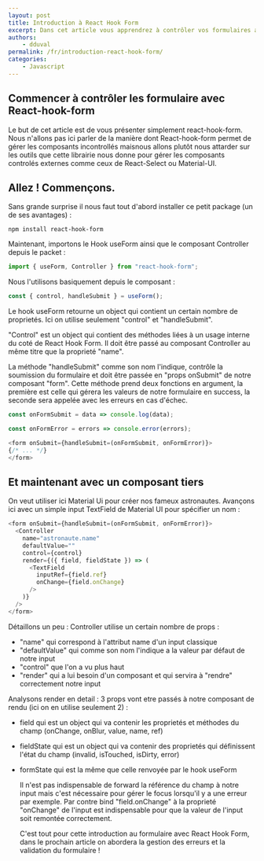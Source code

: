 ```yaml
---
layout: post
title: Introduction à React Hook Form
excerpt: Dans cet article vous apprendrez à contrôler vos formulaires avec React-hook-form.
authors:
    - dduval
permalink: /fr/introduction-react-hook-form/
categories:
    - Javascript
---
```


## Commencer à contrôler les formulaire avec React-hook-form

Le but de cet article est de vous présenter simplement react-hook-form. Nous n'allons pas ici parler de la manière dont React-hook-form permet de gérer les composants incontrollés maisnous allons plutôt nous attarder sur les outils que cette librairie nous donne pour gérer les composants controlés externes comme ceux de React-Select ou Material-UI.

## Allez ! Commençons.

Sans grande surprise il nous faut tout d'abord installer ce petit package (un de ses avantages) :
```console
npm install react-hook-form
```

Maintenant, importons le Hook useForm ainsi que le composant Controller depuis le packet :
```js
import { useForm, Controller } from "react-hook-form";
```

Nous l'utilisons basiquement depuis le composant :
```js
const { control, handleSubmit } = useForm();
```

Le hook useForm retourne un object qui contient un certain nombre de proprietés. Ici on utilise seulement "control" et "handleSubmit".

"Control" est un object qui contient des méthodes liées à un usage interne du coté de React Hook Form.
Il doit être passé au composant Controller au même titre que la proprieté "name".

La méthode "handleSubmit" comme son nom l'indique, contrôle la soumission du formulaire et doit être passée en "props onSubmit" de notre composant "form".
Cette méthode prend deux fonctions en argument, la première est celle qui gérera les valeurs de notre formulaire en success, la seconde sera appelée avec les erreurs en cas d'échec.

```js
const onFormSubmit = data => console.log(data);

const onFormError = errors => console.error(errors);

<form onSubmit={handleSubmit=(onFormSubmit, onFormError)}>
{/* ... */}
</form>
```

## Et maintenant avec un composant tiers

On veut utiliser ici Material Ui pour créer nos fameux astronautes.
Avançons ici avec un simple input TextField de Material UI pour spécifier un nom :

```js
<form onSubmit={handleSubmit=(onFormSubmit, onFormError)}>
  <Controller
    name="astronaute.name"
    defaultValue=""
    control={control}
    render={({ field, fieldState }) => (
      <TextField
        inputRef={field.ref}
        onChange={field.onChange}
      />
    )}
  />
</form>
```

Détaillons un peu :
Controller utilise un certain nombre de props :
 - "name" qui correspond à l'attribut name d'un input classique
 - "defaultValue" qui comme son nom l'indique a la valeur par défaut de notre input
 - "control" que l'on a vu plus haut
 - "render" qui a lui besoin d'un composant et qui servira à "rendre" correctement notre input

Analysons render en detail :
3 props vont etre passés à notre composant de rendu (ici on en utilise seulement 2) :
- field qui est un object qui va contenir les proprietés et méthodes du champ (onChange, onBlur, value, name, ref)
- fieldState qui est un object qui va contenir des proprietés qui définissent l'état du champ (invalid, isTouched, isDirty, error)
- formState qui est la même que celle renvoyée par le hook useForm

  Il n'est pas indispensable de forward la référence du champ à notre input mais c'est nécessaire pour gérer le focus lorsqu'il y a une erreur par exemple.
  Par contre bind "field.onChange" à la proprieté "onChange" de l'input est indispensable pour que la valeur de l'input soit remontée correctement.

  C'est tout pour cette introduction au formulaire avec React Hook Form, dans le prochain article on abordera la gestion des erreurs et la validation du formulaire !
